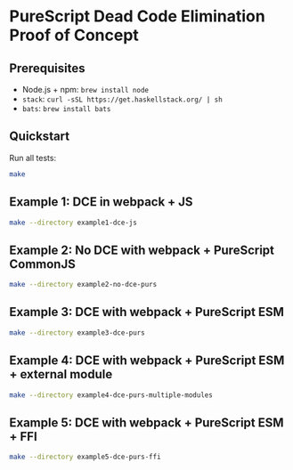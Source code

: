 # PureScript Dead Code Elimination Proof of Concept

## Prerequisites

- Node.js + npm: `brew install node`
- `stack`: `curl -sSL https://get.haskellstack.org/ | sh`
- `bats`: `brew install bats`

## Quickstart

Run all tests:

```sh
make
```

## Example 1: DCE in webpack + JS

```sh
make --directory example1-dce-js
```

## Example 2: No DCE with webpack + PureScript CommonJS

```sh
make --directory example2-no-dce-purs
```

## Example 3: DCE with webpack + PureScript ESM

```sh
make --directory example3-dce-purs
```

## Example 4: DCE with webpack + PureScript ESM + external module

```sh
make --directory example4-dce-purs-multiple-modules
```

## Example 5: DCE with webpack + PureScript ESM + FFI

```sh
make --directory example5-dce-purs-ffi
```
